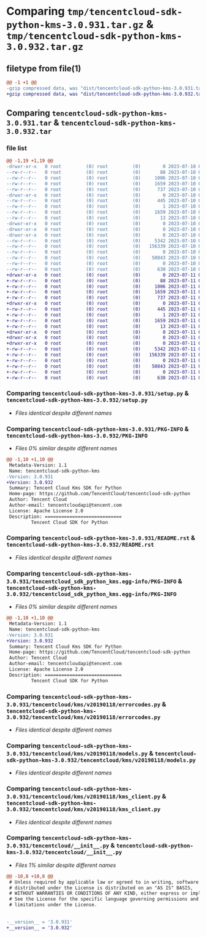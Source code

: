 # Comparing `tmp/tencentcloud-sdk-python-kms-3.0.931.tar.gz` & `tmp/tencentcloud-sdk-python-kms-3.0.932.tar.gz`

## filetype from file(1)

```diff
@@ -1 +1 @@
-gzip compressed data, was "dist/tencentcloud-sdk-python-kms-3.0.931.tar", last modified: Mon Jul 10 00:43:19 2023, max compression
+gzip compressed data, was "dist/tencentcloud-sdk-python-kms-3.0.932.tar", last modified: Tue Jul 11 00:48:33 2023, max compression
```

## Comparing `tencentcloud-sdk-python-kms-3.0.931.tar` & `tencentcloud-sdk-python-kms-3.0.932.tar`

### file list

```diff
@@ -1,19 +1,19 @@
-drwxr-xr-x   0 root         (0) root         (0)        0 2023-07-10 00:43:19.000000 tencentcloud-sdk-python-kms-3.0.931/
--rw-r--r--   0 root         (0) root         (0)       88 2023-07-10 00:43:19.000000 tencentcloud-sdk-python-kms-3.0.931/setup.cfg
--rw-r--r--   0 root         (0) root         (0)     1006 2023-07-10 00:43:19.000000 tencentcloud-sdk-python-kms-3.0.931/setup.py
--rw-r--r--   0 root         (0) root         (0)     1659 2023-07-10 00:43:19.000000 tencentcloud-sdk-python-kms-3.0.931/PKG-INFO
--rw-r--r--   0 root         (0) root         (0)      737 2023-07-10 00:43:19.000000 tencentcloud-sdk-python-kms-3.0.931/README.rst
-drwxr-xr-x   0 root         (0) root         (0)        0 2023-07-10 00:43:19.000000 tencentcloud-sdk-python-kms-3.0.931/tencentcloud_sdk_python_kms.egg-info/
--rw-r--r--   0 root         (0) root         (0)      445 2023-07-10 00:43:19.000000 tencentcloud-sdk-python-kms-3.0.931/tencentcloud_sdk_python_kms.egg-info/SOURCES.txt
--rw-r--r--   0 root         (0) root         (0)        1 2023-07-10 00:43:19.000000 tencentcloud-sdk-python-kms-3.0.931/tencentcloud_sdk_python_kms.egg-info/dependency_links.txt
--rw-r--r--   0 root         (0) root         (0)     1659 2023-07-10 00:43:19.000000 tencentcloud-sdk-python-kms-3.0.931/tencentcloud_sdk_python_kms.egg-info/PKG-INFO
--rw-r--r--   0 root         (0) root         (0)       13 2023-07-10 00:43:19.000000 tencentcloud-sdk-python-kms-3.0.931/tencentcloud_sdk_python_kms.egg-info/top_level.txt
-drwxr-xr-x   0 root         (0) root         (0)        0 2023-07-10 00:43:19.000000 tencentcloud-sdk-python-kms-3.0.931/tencentcloud/
-drwxr-xr-x   0 root         (0) root         (0)        0 2023-07-10 00:43:19.000000 tencentcloud-sdk-python-kms-3.0.931/tencentcloud/kms/
-drwxr-xr-x   0 root         (0) root         (0)        0 2023-07-10 00:43:19.000000 tencentcloud-sdk-python-kms-3.0.931/tencentcloud/kms/v20190118/
--rw-r--r--   0 root         (0) root         (0)     5342 2023-07-10 00:43:19.000000 tencentcloud-sdk-python-kms-3.0.931/tencentcloud/kms/v20190118/errorcodes.py
--rw-r--r--   0 root         (0) root         (0)   156339 2023-07-10 00:43:19.000000 tencentcloud-sdk-python-kms-3.0.931/tencentcloud/kms/v20190118/models.py
--rw-r--r--   0 root         (0) root         (0)        0 2023-07-10 00:43:19.000000 tencentcloud-sdk-python-kms-3.0.931/tencentcloud/kms/v20190118/__init__.py
--rw-r--r--   0 root         (0) root         (0)    50843 2023-07-10 00:43:19.000000 tencentcloud-sdk-python-kms-3.0.931/tencentcloud/kms/v20190118/kms_client.py
--rw-r--r--   0 root         (0) root         (0)        0 2023-07-10 00:43:19.000000 tencentcloud-sdk-python-kms-3.0.931/tencentcloud/kms/__init__.py
--rw-r--r--   0 root         (0) root         (0)      630 2023-07-10 00:43:19.000000 tencentcloud-sdk-python-kms-3.0.931/tencentcloud/__init__.py
+drwxr-xr-x   0 root         (0) root         (0)        0 2023-07-11 00:48:33.000000 tencentcloud-sdk-python-kms-3.0.932/
+-rw-r--r--   0 root         (0) root         (0)       88 2023-07-11 00:48:33.000000 tencentcloud-sdk-python-kms-3.0.932/setup.cfg
+-rw-r--r--   0 root         (0) root         (0)     1006 2023-07-11 00:48:33.000000 tencentcloud-sdk-python-kms-3.0.932/setup.py
+-rw-r--r--   0 root         (0) root         (0)     1659 2023-07-11 00:48:33.000000 tencentcloud-sdk-python-kms-3.0.932/PKG-INFO
+-rw-r--r--   0 root         (0) root         (0)      737 2023-07-11 00:48:33.000000 tencentcloud-sdk-python-kms-3.0.932/README.rst
+drwxr-xr-x   0 root         (0) root         (0)        0 2023-07-11 00:48:33.000000 tencentcloud-sdk-python-kms-3.0.932/tencentcloud_sdk_python_kms.egg-info/
+-rw-r--r--   0 root         (0) root         (0)      445 2023-07-11 00:48:33.000000 tencentcloud-sdk-python-kms-3.0.932/tencentcloud_sdk_python_kms.egg-info/SOURCES.txt
+-rw-r--r--   0 root         (0) root         (0)        1 2023-07-11 00:48:33.000000 tencentcloud-sdk-python-kms-3.0.932/tencentcloud_sdk_python_kms.egg-info/dependency_links.txt
+-rw-r--r--   0 root         (0) root         (0)     1659 2023-07-11 00:48:33.000000 tencentcloud-sdk-python-kms-3.0.932/tencentcloud_sdk_python_kms.egg-info/PKG-INFO
+-rw-r--r--   0 root         (0) root         (0)       13 2023-07-11 00:48:33.000000 tencentcloud-sdk-python-kms-3.0.932/tencentcloud_sdk_python_kms.egg-info/top_level.txt
+drwxr-xr-x   0 root         (0) root         (0)        0 2023-07-11 00:48:33.000000 tencentcloud-sdk-python-kms-3.0.932/tencentcloud/
+drwxr-xr-x   0 root         (0) root         (0)        0 2023-07-11 00:48:33.000000 tencentcloud-sdk-python-kms-3.0.932/tencentcloud/kms/
+drwxr-xr-x   0 root         (0) root         (0)        0 2023-07-11 00:48:33.000000 tencentcloud-sdk-python-kms-3.0.932/tencentcloud/kms/v20190118/
+-rw-r--r--   0 root         (0) root         (0)     5342 2023-07-11 00:48:33.000000 tencentcloud-sdk-python-kms-3.0.932/tencentcloud/kms/v20190118/errorcodes.py
+-rw-r--r--   0 root         (0) root         (0)   156339 2023-07-11 00:48:33.000000 tencentcloud-sdk-python-kms-3.0.932/tencentcloud/kms/v20190118/models.py
+-rw-r--r--   0 root         (0) root         (0)        0 2023-07-11 00:48:33.000000 tencentcloud-sdk-python-kms-3.0.932/tencentcloud/kms/v20190118/__init__.py
+-rw-r--r--   0 root         (0) root         (0)    50843 2023-07-11 00:48:33.000000 tencentcloud-sdk-python-kms-3.0.932/tencentcloud/kms/v20190118/kms_client.py
+-rw-r--r--   0 root         (0) root         (0)        0 2023-07-11 00:48:33.000000 tencentcloud-sdk-python-kms-3.0.932/tencentcloud/kms/__init__.py
+-rw-r--r--   0 root         (0) root         (0)      630 2023-07-11 00:48:33.000000 tencentcloud-sdk-python-kms-3.0.932/tencentcloud/__init__.py
```

### Comparing `tencentcloud-sdk-python-kms-3.0.931/setup.py` & `tencentcloud-sdk-python-kms-3.0.932/setup.py`

 * *Files identical despite different names*

### Comparing `tencentcloud-sdk-python-kms-3.0.931/PKG-INFO` & `tencentcloud-sdk-python-kms-3.0.932/PKG-INFO`

 * *Files 0% similar despite different names*

```diff
@@ -1,10 +1,10 @@
 Metadata-Version: 1.1
 Name: tencentcloud-sdk-python-kms
-Version: 3.0.931
+Version: 3.0.932
 Summary: Tencent Cloud Kms SDK for Python
 Home-page: https://github.com/TencentCloud/tencentcloud-sdk-python
 Author: Tencent Cloud
 Author-email: tencentcloudapi@tencent.com
 License: Apache License 2.0
 Description: ============================
         Tencent Cloud SDK for Python
```

### Comparing `tencentcloud-sdk-python-kms-3.0.931/README.rst` & `tencentcloud-sdk-python-kms-3.0.932/README.rst`

 * *Files identical despite different names*

### Comparing `tencentcloud-sdk-python-kms-3.0.931/tencentcloud_sdk_python_kms.egg-info/PKG-INFO` & `tencentcloud-sdk-python-kms-3.0.932/tencentcloud_sdk_python_kms.egg-info/PKG-INFO`

 * *Files 0% similar despite different names*

```diff
@@ -1,10 +1,10 @@
 Metadata-Version: 1.1
 Name: tencentcloud-sdk-python-kms
-Version: 3.0.931
+Version: 3.0.932
 Summary: Tencent Cloud Kms SDK for Python
 Home-page: https://github.com/TencentCloud/tencentcloud-sdk-python
 Author: Tencent Cloud
 Author-email: tencentcloudapi@tencent.com
 License: Apache License 2.0
 Description: ============================
         Tencent Cloud SDK for Python
```

### Comparing `tencentcloud-sdk-python-kms-3.0.931/tencentcloud/kms/v20190118/errorcodes.py` & `tencentcloud-sdk-python-kms-3.0.932/tencentcloud/kms/v20190118/errorcodes.py`

 * *Files identical despite different names*

### Comparing `tencentcloud-sdk-python-kms-3.0.931/tencentcloud/kms/v20190118/models.py` & `tencentcloud-sdk-python-kms-3.0.932/tencentcloud/kms/v20190118/models.py`

 * *Files identical despite different names*

### Comparing `tencentcloud-sdk-python-kms-3.0.931/tencentcloud/kms/v20190118/kms_client.py` & `tencentcloud-sdk-python-kms-3.0.932/tencentcloud/kms/v20190118/kms_client.py`

 * *Files identical despite different names*

### Comparing `tencentcloud-sdk-python-kms-3.0.931/tencentcloud/__init__.py` & `tencentcloud-sdk-python-kms-3.0.932/tencentcloud/__init__.py`

 * *Files 1% similar despite different names*

```diff
@@ -10,8 +10,8 @@
 # Unless required by applicable law or agreed to in writing, software
 # distributed under the License is distributed on an "AS IS" BASIS,
 # WITHOUT WARRANTIES OR CONDITIONS OF ANY KIND, either express or implied.
 # See the License for the specific language governing permissions and
 # limitations under the License.
 
 
-__version__ = '3.0.931'
+__version__ = '3.0.932'
```

